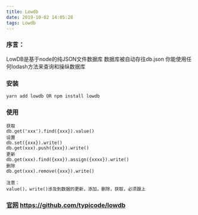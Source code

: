 ```yaml
---
title: Lowdb
date: 2019-10-02 14:05:28
tags: Lowdb
---
```


### 序言：
LowDB是基于node的纯JSON文件数据库
数据库被自动存往db.json
你能使用任何lodash方法来查询和操纵数据库

<!-- more -->
### 安装

```
yarn add lowdb OR npm install lowdb
```

### 使用

```
获取
db.get('xxx').find({xxx}).value()
设置
db.set({xxx}).write()
db.get(xxx).push({xxx}).write()
更新
db.get(xxx).find({xxx}).assign({xxxx}).write()
删除
db.get(xxx).remove({xxx}).write()

注意：
value()，write()涉及到数据的更新，添加，删除，获取，必须跟上
```

### [官网](https://github.com/typicode/lowdb) https://github.com/typicode/lowdb